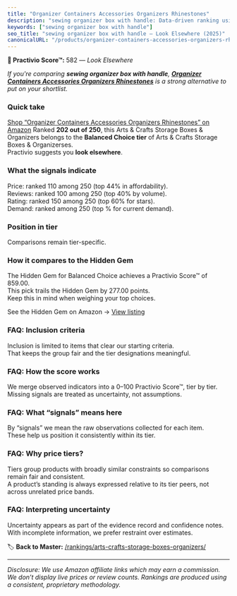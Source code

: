 ```yaml
---
title: "Organizer Containers Accessories Organizers Rhinestones"
description: "sewing organizer box with handle: Data-driven ranking using the Practivio Score™. Positioned by quality, value, demand, findability, momentum."
keywords: ["sewing organizer box with handle"]
seo_title: "sewing organizer box with handle — Look Elsewhere (2025)"
canonicalURL: "/products/organizer-containers-accessories-organizers-rhinestones-B0CJ2GJC35/"
---
```


**🚫 Practivio Score™:** 582 — _Look Elsewhere_


*If you're comparing **sewing organizer box with handle**, **[Organizer Containers Accessories Organizers Rhinestones](https://www.amazon.com/dp/B0CJ2GJC35?tag=practivio-20)** is a strong alternative to put on your shortlist.*
### Quick take
[Shop “Organizer Containers Accessories Organizers Rhinestones” on Amazon](https://www.amazon.com/dp/B0CJ2GJC35?tag=practivio-20)
Ranked **202 out of 250**, this Arts & Crafts Storage Boxes & Organizers belongs to the **Balanced Choice tier** of Arts & Crafts Storage Boxes & Organizerses.  
Practivio suggests you **look elsewhere**.

### What the signals indicate
Price: ranked 110 among 250 (top 44% in affordability).  
Reviews: ranked 100 among 250 (top 40% by volume).  
Rating: ranked 150 among 250 (top 60% for stars).  
Demand: ranked  among 250 (top % for current demand).

### Position in tier
Comparisons remain tier-specific.

### How it compares to the Hidden Gem
The Hidden Gem for Balanced Choice achieves a Practivio Score™ of 859.00.  
This pick trails the Hidden Gem by 277.00 points.  
Keep this in mind when weighing your top choices.  

See the Hidden Gem on Amazon → [View listing](https://www.amazon.com/dp/B0CQD46688?tag=practivio-20)

### FAQ: Inclusion criteria
Inclusion is limited to items that clear our starting criteria.  
That keeps the group fair and the tier designations meaningful.

### FAQ: How the score works
We merge observed indicators into a 0–100 Practivio Score™, tier by tier.  
Missing signals are treated as uncertainty, not assumptions.

### FAQ: What “signals” means here
By “signals” we mean the raw observations collected for each item.  
These help us position it consistently within its tier.

### FAQ: Why price tiers?
Tiers group products with broadly similar constraints so comparisons remain fair and consistent.  
A product’s standing is always expressed relative to its tier peers, not across unrelated price bands.

### FAQ: Interpreting uncertainty
Uncertainty appears as part of the evidence record and confidence notes.  
With incomplete information, we prefer restraint over estimates.


🏷️ **Back to Master:** [/rankings/arts-crafts-storage-boxes-organizers/](/rankings/arts-crafts-storage-boxes-organizers/)

---
_Disclosure: We use Amazon affiliate links which may earn a commission. We don’t display live prices or review counts. Rankings are produced using a consistent, proprietary methodology._
